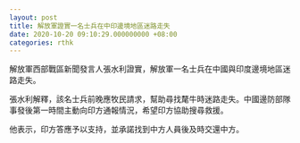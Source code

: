 ```yaml
---
layout: post
title: 解放軍證實一名士兵在中印邊境地區迷路走失
date: 2020-10-20 09:10:29.000000000 +08:00
categories: rthk
---
```


解放軍西部戰區新聞發言人張水利證實，解放軍一名士兵在中國與印度邊境地區迷路走失。

張水利解釋，該名士兵前晚應牧民請求，幫助尋找氂牛時迷路走失。中國邊防部隊事發後第一時間主動向印方通報情況，希望印方協助搜尋救援。

他表示，印方答應予以支持，並承諾找到中方人員後及時交還中方。
